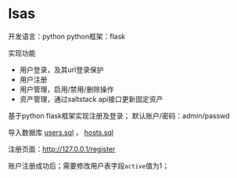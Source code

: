 # lsas

开发语言：python
python框架：flask

实现功能

- 用户登录，及其url登录保护
- 用户注册
- 用户管理，启用/禁用/删除操作
- 资产管理，通过saltstack api接口更新固定资产

基于python flask框架实现注册及登录； 默认账户/密码：admin/passwd

导入数据库 [users.sql](https://github.com/fandaye/lsas/blob/master/doc/users.sql) ， [hosts.sql](https://github.com/fandaye/lsas/blob/master/doc/hosts.sql)

注册页面：http://127.0.0.1/register

账户注册成功后；需要修改用户表字段`active`值为1；
